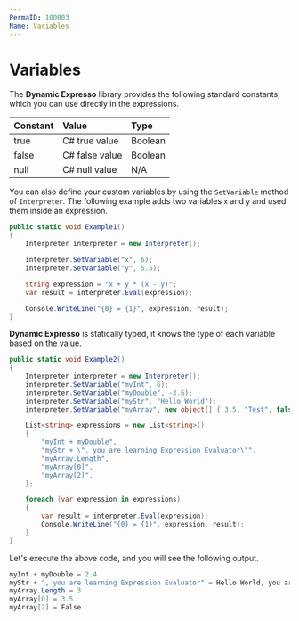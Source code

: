 ```yaml
---
PermaID: 100003
Name: Variables
---
```


# Variables

The **Dynamic Expresso** library provides the following standard constants, which you can use directly in the expressions.

| Constant         | Value                | Type            |
| :----------------| :--------------------| :---------------|
| true             | C# true value        | Boolean         |
| false            | C# false value       | Boolean         |
| null             | C# null value        | N/A             |

You can also define your custom variables by using the `SetVariable` method of `Interpreter`. The following example adds two variables `x` and `y` and used them inside an expression.

```csharp
public static void Example1()
{
    Interpreter interpreter = new Interpreter();

    interpreter.SetVariable("x", 6);
    interpreter.SetVariable("y", 5.5);

    string expression = "x + y * (x - y)";
    var result = interpreter.Eval(expression);

    Console.WriteLine("{0} = {1}", expression, result);
}
```

**Dynamic Expresso** is statically typed, it knows the type of each variable based on the value. 

```csharp
public static void Example2()
{
    Interpreter interpreter = new Interpreter();
    interpreter.SetVariable("myInt", 6);
    interpreter.SetVariable("myDouble", -3.6);
    interpreter.SetVariable("myStr", "Hello World");
    interpreter.SetVariable("myArray", new object[] { 3.5, "Test", false });

    List<string> expressions = new List<string>()
    {
        "myInt + myDouble",
        "myStr + \", you are learning Expression Evaluator\"",
        "myArray.Length",
        "myArray[0]",
        "myArray[2]",
    };

    foreach (var expression in expressions)
    {
        var result = interpreter.Eval(expression);
        Console.WriteLine("{0} = {1}", expression, result);
    }
}
```

Let's execute the above code, and you will see the following output.

```csharp
myInt + myDouble = 2.4
myStr + ", you are learning Expression Evaluator" = Hello World, you are learning Expression Evaluator
myArray.Length = 3
myArray[0] = 3.5
myArray[2] = False
```
